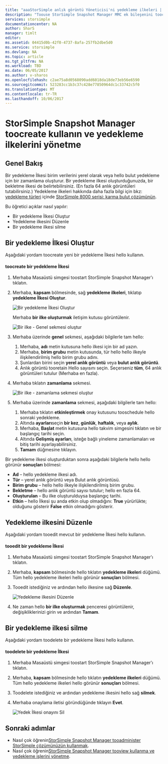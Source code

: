 ```yaml
---
title: "aaaStorSimple anlık görüntü Yöneticisi'ni yedekleme ilkeleri | Microsoft Docs"
description: "Toouse StorSimple Snapshot Manager MMC ek bileşenini toocreate hello ve zamanlanmış yedeklemeler denetleyen hello yedekleme ilkelerini yönetme nasıl açıklanmaktadır."
services: storsimple
documentationcenter: NA
author: SharS
manager: timlt
editor: 
ms.assetid: 04415d0b-42f0-4737-8afa-257fb2dbe5d0
ms.service: storsimple
ms.devlang: NA
ms.topic: article
ms.tgt_pltfrm: NA
ms.workload: TBD
ms.date: 06/05/2017
ms.author: v-sharos
ms.openlocfilehash: c2ae75a8d0568090add6018da18de73eb56e6590
ms.sourcegitcommit: 523283cc1b3c37c428e77850964dc1c33742c5f0
ms.translationtype: MT
ms.contentlocale: tr-TR
ms.lasthandoff: 10/06/2017
---
```

# <a name="use-storsimple-snapshot-manager-toocreate-and-manage-backup-policies"></a>StorSimple Snapshot Manager toocreate kullanın ve yedekleme ilkelerini yönetme
## <a name="overview"></a>Genel Bakış
Bir yedekleme İlkesi birim verilerini yerel olarak veya hello bulut yedekleme için bir zamanlama oluşturur. Bir yedekleme ilkesi oluşturduğunuzda, bir bekletme ilkesi de belirtebilirsiniz. (En fazla 64 anlık görüntüleri tutabilirsiniz.) Yedekleme ilkeleri hakkında daha fazla bilgi için bkz: [yedekleme türleri](storsimple-what-is-snapshot-manager.md#backup-types-and-backup-policies) içinde [StorSimple 8000 serisi: karma bulut çözümünün](storsimple-overview.md).

Bu öğretici açıklar nasıl yapılır:

* Bir yedekleme İlkesi Oluştur
* Yedekleme ilkesini Düzenle
* Bir yedekleme ilkesi silme

## <a name="create-a-backup-policy"></a>Bir yedekleme İlkesi Oluştur
Aşağıdaki yordam toocreate yeni bir yedekleme İlkesi hello kullanın.

#### <a name="toocreate-a-backup-policy"></a>toocreate bir yedekleme İlkesi
1. Merhaba Masaüstü simgesi toostart StorSimple Snapshot Manager'ı tıklatın.
2. Merhaba, **kapsam** bölmesinde, sağ **yedekleme ilkeleri**, tıklatıp **yedekleme İlkesi Oluştur**.

    ![Bir yedekleme İlkesi Oluştur](./media/storsimple-snapshot-manager-manage-backup-policies/HCS_SSM_Create_BU_policy.png)

    Merhaba **bir ilke oluşturmak** iletişim kutusu görüntülenir.

    ![Bir ilke - Genel sekmesi oluştur](./media/storsimple-snapshot-manager-manage-backup-policies/HCS_SSM_Create_policy_general.png)
3. Merhaba üzerinde **genel** sekmesi, aşağıdaki bilgilerle tam hello:

   1. Merhaba, **adı** metin kutusuna hello ilkesi için bir ad yazın.
   2. Merhaba, **birim grubu** metin kutusunda, tür hello hello ilkeyle ilişkilendirilmiş hello birim grubu adını.
   3. Şunlardan birini seçin **yerel anlık görüntü** veya **bulut anlık görüntü**.
   4. Anlık görüntü tooretain Hello sayısını seçin. Seçerseniz **tüm**, 64 anlık görüntüleri tutulur (Merhaba en fazla).
4. Merhaba tıklatın **zamanlama** sekmesi.

    ![Bir ilke - zamanlama sekmesi oluştur](./media/storsimple-snapshot-manager-manage-backup-policies/HCS_SSM_Create_policy_schedule.png)
5. Merhaba üzerinde **zamanlama** sekmesi, aşağıdaki bilgilerle tam hello:

   1. Merhaba tıklatın **etkinleştirmek** onay kutusunu tooschedule hello sonraki yedekleme.
   2. Altında **ayarları**seçin **bir kez**, **günlük**, **haftalık**, veya **aylık**.
   3. Merhaba, **Başlat** metin kutusuna hello takvim simgesini tıklatın ve bir başlangıç tarihi seçin.
   4. Altında **Gelişmiş ayarları**, isteğe bağlı yineleme zamanlamaları ve bitiş tarihi ayarlayabilirsiniz.
   5. **Tamam** düğmesine tıklayın.

Bir yedekleme ilkesi oluşturduktan sonra aşağıdaki bilgilerle hello hello görünür **sonuçları** bölmesi:

* **Ad** – hello yedekleme ilkesi adı.
* **Tür** – yerel anlık görüntü veya Bulut anlık görüntüsü.
* **Birim grubu** – hello hello ilkeyle ilişkilendirilmiş birim grubu.
* **Bekletme** – hello anlık görüntü sayısı tutulur; hello en fazla 64.
* **Oluşturulan** – Bu ilke oluşturulduysa başlangıç tarihi.
* **Etkin** – hello İlkesi şu anda etkin olup olmadığını: **True** yürürlükte; olduğunu gösterir **False** etkin olmadığını gösterir.

## <a name="edit-a-backup-policy"></a>Yedekleme ilkesini Düzenle
Aşağıdaki yordam tooedit mevcut bir yedekleme İlkesi hello kullanın.

#### <a name="tooedit-a-backup-policy"></a>tooedit bir yedekleme İlkesi
1. Merhaba Masaüstü simgesi toostart StorSimple Snapshot Manager'ı tıklatın.
2. Merhaba, **kapsam** bölmesinde hello tıklatın **yedekleme ilkeleri** düğümü. Tüm hello yedekleme ilkeleri hello görünür **sonuçları** bölmesi.
3. Tooedit istediğiniz ve ardından hello ilkesine sağ **Düzenle**.

    ![Yedekleme ilkesini Düzenle](./media/storsimple-snapshot-manager-manage-backup-policies/HCS_SSM_Edit_BU_policy.png)
4. Ne zaman hello **bir ilke oluşturmak** penceresi görüntülenir, değişikliklerinizi girin ve ardından **Tamam**.

## <a name="delete-a-backup-policy"></a>Bir yedekleme ilkesi silme
Aşağıdaki yordam toodelete bir yedekleme İlkesi hello kullanın.

#### <a name="toodelete-a-backup-policy"></a>toodelete bir yedekleme İlkesi
1. Merhaba Masaüstü simgesi toostart StorSimple Snapshot Manager'ı tıklatın.
2. Merhaba, **kapsam** bölmesinde hello tıklatın **yedekleme ilkeleri** düğümü. Tüm hello yedekleme ilkeleri hello görünür **sonuçları** bölmesi.
3. Toodelete istediğiniz ve ardından yedekleme ilkesini hello sağ **silmek**.
4. Merhaba onaylama iletisi göründüğünde tıklayın **Evet**.

    ![Yedek İlkesi onayını Sil](./media/storsimple-snapshot-manager-manage-backup-policies/HCS_SSM_Delete_BU_policy.png)

## <a name="next-steps"></a>Sonraki adımlar
* Nasıl çok öğrenin[StorSimple Snapshot Manager tooadminister StorSimple çözümünüzün kullanmak](storsimple-snapshot-manager-admin.md).
* Nasıl çok öğrenin[StorSimple Snapshot Manager tooview kullanma ve yedekleme işlerini yönetme](storsimple-snapshot-manager-manage-backup-jobs.md).
